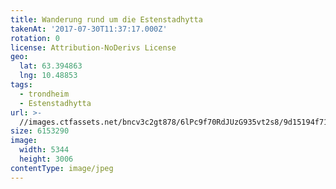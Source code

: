 ```yaml
---
title: Wanderung rund um die Estenstadhytta
takenAt: '2017-07-30T11:37:17.000Z'
rotation: 0
license: Attribution-NoDerivs License
geo:
  lat: 63.394863
  lng: 10.48853
tags:
  - trondheim
  - Estenstadhytta
url: >-
  //images.ctfassets.net/bncv3c2gt878/6lPc9f70RdJUzG935vt2s8/9d15194f71766426076d3a61efa6859d/wanderung-rund-um-die-estenstadhytta_35432703284_o
size: 6153290
image:
  width: 5344
  height: 3006
contentType: image/jpeg
---
```


